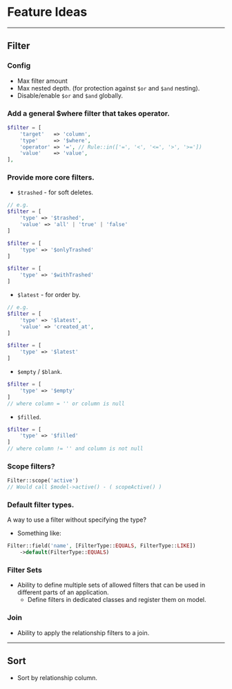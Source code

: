 # Feature Ideas

---

## Filter

### Config
- Max filter amount
- Max nested depth. (for protection against `$or` and `$and` nesting).
- Disable/enable `$or` and `$and` globally.

### Add a general $where filter that takes operator.
```php
$filter = [
    'target'   => 'column',
    'type'     => '$where',
    'operator' => '=', // Rule::in(['=', '<', '<=', '>', '>='])
    'value'    => 'value',
],
```

### Provide more core filters.

- `$trashed` - for soft deletes.
```php
// e.g.
$filter = [
    'type' => '$trashed',
    'value' => 'all' | 'true' | 'false'
]

$filter = [
    'type' => '$onlyTrashed'
]

$filter = [
    'type' => '$withTrashed'
]
```
- `$latest` - for order by.
```php
// e.g.
$filter = [
    'type' => '$latest',
    'value' => 'created_at',
]

$filter = [
    'type' => '$latest'
]
```

- `$empty` / `$blank`.
```php
$filter = [
    'type' => '$empty'
]
// where column = '' or column is null
```

- `$filled`.
```php
$filter = [
    'type' => '$filled'
]
// where column != '' and column is not null
```

### Scope filters?

```php
Filter::scope('active')
// Would call $model->active() - ( scopeActive() )
```

### Default filter types.

A way to use a filter without specifying the type?

- Something like:
```php
Filter::field('name', [FilterType::EQUALS, FilterType::LIKE])
    ->default(FilterType::EQUALS)
```

### Filter Sets

- Ability to define multiple sets of allowed filters that can be used in different parts of an application.
  - Define filters in dedicated classes and register them on model.

### Join

- Ability to apply the relationship filters to a join.

---

## Sort

- Sort by relationship column.
